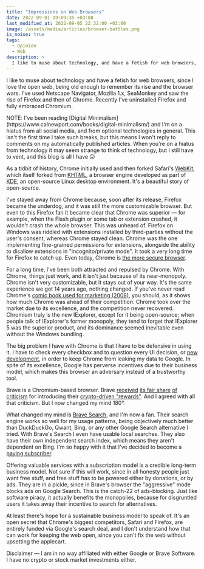 ```yaml
---
title: "Impressions on Web Browsers"
date: 2022-09-01 19:09:35 +03:00
last_modified_at: 2022-09-05 22:32:00 +03:00
image: /assets/media/articles/browser-battles.png
is_noise: true
tags:
  - Opinion
  - Web
description: >
  I like to muse about technology, and have a fetish for web browsers, since I love the open web, being old enough to remember its rise and the browser wars. Recently I've uninstalled Firefox and fully embraced Chromium.
---
```


<p class="intro withcap" markdown=1>
I like to muse about technology and have a fetish for web browsers, since I love the open web, being old enough to remember its rise and the browser wars. I've used Netscape Navigator, Mozilla 1.x, SeaMonkey and saw the rise of Firefox and then of Chrome. Recently I've uninstalled Firefox and fully embraced Chromium.
</p>

<p class="info-bubble" markdown="1">
NOTE: I've been reading [Digital Minimalism](https://www.calnewport.com/books/digital-minimalism/) and I'm on a hiatus from all social media, and from optional technologies in general. This isn't the first time I take such breaks, but this means I won't reply to comments on my automatically published articles. When you're on a hiatus from technology it may seem strange to think of technology, but I still have to vent, and this blog is all I have 😛
</p>

As a tidbit of history, Chrome initially used and then forked Safari's [WebKit](https://en.wikipedia.org/wiki/WebKit), which itself forked from [KHTML](https://en.wikipedia.org/wiki/KHTML), a browser engine developed as part of [KDE](https://en.wikipedia.org/wiki/KDE), an open-source Linux desktop environment. It's a beautiful story of open-source.

I've stayed away from Chrome because, soon after its release, Firefox became the underdog, and it was still the more customizable browser. But even to this Firefox fan it became clear that Chrome was superior — for example, when the Flash plugin or some tab or extension crashed, it wouldn't crash the whole browser. This was unheard of. Firefox on Windows was riddled with extensions installed by third-parties without the user's consent, whereas Chrome stayed clean. Chrome was the one implementing fine-grained permissions for extensions, alongside the ability to disallow extensions in "incognito/private mode". It took a very long time for Firefox to catch up. Even today, Chrome is [the more secure browser](https://madaidans-insecurities.github.io/firefox-chromium.html).

For a long time, I've been both attracted and repulsed by Chrome. With Chrome, things just work, and it isn't just because of its near-monopoly. Chrome isn't very customizable, but it stays out of your way. It's the same experience we got 14 years ago, nothing changed. If you've never read Chrome's [comic book used for marketing (2008)](https://www.google.com/googlebooks/chrome/), you should, as it shows how much Chrome was ahead of their competition. Chrome took over the market due to its excellence, and the competition never recovered. Chromium truly is the new IExplorer, except for it being open-source; when people talk of IExplorer's former monopoly, they tend to forget that IExplorer 5 was the superior product, and its dominance seemed inevitable even without the Windows bundling.

The big problem I have with Chrome is that I have to be defensive in using it. I have to check every checkbox and to question every UI decision, or [new development](https://bugs.chromium.org/p/chromium/issues/detail?id=896897&desc=2#c23), in order to keep Chrome from leaking my data to Google. In spite of its excellence, Google has perverse incentives due to their business model, which makes this browser an adversary instead of a trustworthy tool.

Brave is a Chromium-based browser. Brave [received](https://practicaltypography.com/the-cowardice-of-brave.html) [its fair share](https://rudism.com/the-brave-browser-is-brilliant/) [of criticism](https://news.ycombinator.com/item?id=18734999) for introducing their [crypto-driven "rewards"](https://brave.com/brave-rewards/). And I agreed with all that criticism. But I now changed my mind 180°.

What changed my mind is [Brave Search](https://search.brave.com/), and I'm now a fan. Their search engine works so well for my usage patterns, being objectively much better than DuckDuckGo, Qwant, Bing, or any other Google Search alternative I tried. With Brave's Search I even have usable local searches. They also have their own independent search index, which means they aren't dependent on Bing. I'm so happy with it that I've decided to become a [paying subscriber](https://search.brave.com/help/premium).

Offering valuable services with a subscription model is a credible long-term business model. Not sure if this will work, since in all honesty people just want free stuff, and free stuff has to be powered either by donations, or by ads. They are in a pickle, since in Brave's browser the "aggressive" mode blocks ads on Google Search. This is the catch-22 of ads-blocking. Just like software piracy, it actually benefits the monopolies, because for disgruntled users it takes away their incentive to search for alternatives.

At least there's hope for a sustainable business model to speak of. It's an open secret that Chrome's biggest competitors, Safari and Firefox, are entirely funded via Google's search deal, and I don't understand how that can work for keeping the web open, since you can't fix the web without upsetting the applecart.

<p class="info-bubble">
Disclaimer — I am in no way affiliated with either Google or Brave Software. I have no crypto or stock market investments either.
</p>
